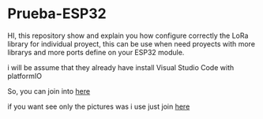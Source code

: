 # Prueba-ESP32

HI, this repository show and explain you how configure correctly the LoRa library for individual proyect, this can be use when
need proyects with more librarys and more ports define on your ESP32 module.

i will be assume that they already have install Visual Studio Code with platformIO

So, you can join into [here](https://github.com/Estraus96/LoRa-ESP-IDF-VSCode/blob/master/Configuration.md)

if you want see only the pictures was i use just join [here](https://github.com/Estraus96/Prueba-ESP32/tree/master/Pictures)
